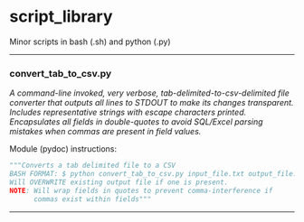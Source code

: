 # script_library
Minor scripts in bash (.sh) and python (.py)

---

### convert_tab_to_csv.py
_A command-line invoked, very verbose, tab-delimited-to-csv-delimited file converter that outputs all lines to STDOUT to make its changes transparent. Includes representative strings with escape characters printed. Encapsulates all fields in double-quotes to avoid SQL/Excel parsing mistakes when commas are present in field values._  


Module (pydoc) instructions:

```python
"""Converts a tab delimited file to a CSV
BASH FORMAT: $ python convert_tab_to_csv.py input_file.txt output_file.csv
Will OVERWRITE existing output file if one is present.
NOTE: Will wrap fields in quotes to prevent comma-interference if
      commas exist within fields"""
```

---

